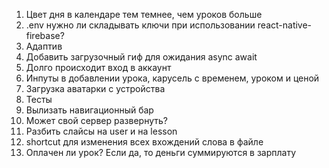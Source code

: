 1. Цвет дня в календаре тем темнее, чем уроков больше
2. .env нужно ли складывать ключи при использовании react-native-firebase?
3. Адаптив
4. Добавить загрузочный гиф для ожидания async await
5. Долго происходит вход в аккаунт
6. Инпуты в добавлении урока, карусель с временем, уроком и ценой
7. Загрузка аватарки с устройства
8. Тесты
9. Вылизать навигационный бар 
10. Может свой сервер развернуть? 
11. Разбить слайсы на user и на lesson 
12. shortcut для изменения всех вхождений слова в файле
13. Оплачен ли урок? Если да, то деньги суммируются в зарплату
